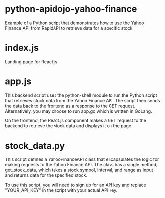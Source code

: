 # python-apidojo-yahoo-finance
Example of a Python script that demonstrates how to use the Yahoo Finance API from RapidAPI to retrieve data for a specific stock

# index.js
Landing page for React.js

# app.js
This backend script uses the python-shell module to run the Python script that retrieves stock data from the Yahoo Finance API. The script then sends the data back to the frontend as a response to the GET request. Alternatively, you may choose to run app.go which is written in GoLang.

On the frontend, the React.js component makes a GET request to the backend to retrieve the stock data and displays it on the page.

# stock_data.py
This script defines a YahooFinanceAPI class that encapsulates the logic for making requests to the Yahoo Finance API. The class has a single method, get_stock_data, which takes a stock symbol, interval, and range as input and returns data for the specified stock.

To use this script, you will need to sign up for an API key and replace "YOUR_API_KEY" in the script with your actual API key.
